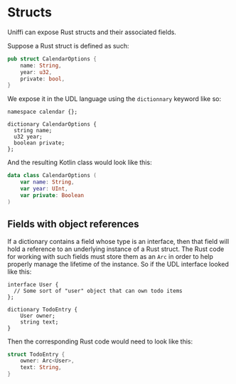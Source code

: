 # Structs
Uniffi can expose Rust structs and their associated fields.

Suppose a Rust struct is defined as such:
```rust
pub struct CalendarOptions {
    name: String,
    year: u32,
    private: bool,
}
```
We expose it in the UDL language using the `dictionnary` keyword like so:
```uniffi-udl
namespace calendar {};

dictionary CalendarOptions {
  string name;
  u32 year;
  boolean private;
};
```

And the resulting Kotlin class would look like this:
```kotlin
data class CalendarOptions (
    var name: String, 
    var year: UInt, 
    var private: Boolean
)
```

## Fields with object references
If a dictionary contains a field whose type is an interface, then that field will hold a reference to an underlying instance of a Rust struct. The Rust code for working with such fields must store them as an `Arc` in order to help properly manage the lifetime of the instance. So if the UDL interface looked like this:
```uniffi-udl
interface User {
  // Some sort of "user" object that can own todo items
};

dictionary TodoEntry {
    User owner;
    string text;
}
```

Then the corresponding Rust code would need to look like this:
```rust
struct TodoEntry {
    owner: Arc<User>,
    text: String,
}
```
